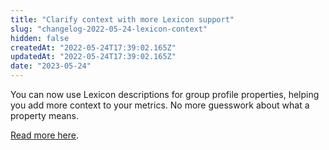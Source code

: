 ```yaml
---
title: "Clarify context with more Lexicon support"
slug: "changelog-2022-05-24-lexicon-context"
hidden: false
createdAt: "2022-05-24T17:39:02.165Z"
updatedAt: "2022-05-24T17:39:02.165Z"
date: "2023-05-24"
---
```


You can now use Lexicon descriptions for group profile properties, helping you add more context to your metrics. No more guesswork about what a property means.

[Read more here](https://help.mixpanel.com/hc/en-us/articles/360001307806-Lexicon-Overview#adding-or-changing-descriptions).
